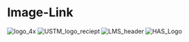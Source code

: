 # Image-Link
![logo_4x](https://github.com/sks9113/Image-Link/assets/120157602/e8822cc7-abb8-49a3-8f79-0a03e3ec80d2)
![USTM_logo_reciept ](https://github.com/sks9113/Image-Link/assets/120157602/1ac8e776-0e90-4443-9dd2-bebe99ae80c8)
![LMS_header](https://github.com/sks9113/Image-Link/assets/120157602/6314be79-3352-4b96-bd9e-8dad009e48e5)
![HAS_Logo](https://github.com/sks9113/Image-Link/assets/120157602/e3ee3430-1e30-4ba8-a5b0-a8d8010fc167)

